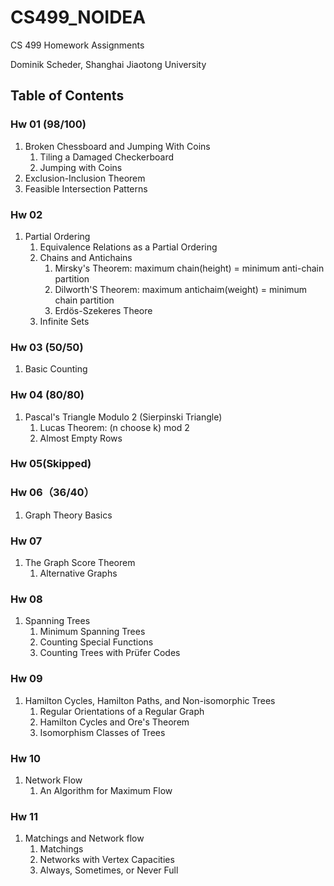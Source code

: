 # CS499_NOIDEA
CS 499 Homework Assignments

Dominik Scheder, Shanghai Jiaotong University

## Table of Contents

### Hw 01 (98/100)

1. Broken Chessboard and Jumping With Coins
   1. Tiling a Damaged Checkerboard
   2. Jumping with Coins
2. Exclusion-Inclusion Theorem
3. Feasible Intersection Patterns

### Hw 02

1. Partial Ordering
   1. Equivalence Relations as a Partial Ordering
   2. Chains and Antichains
      1. Mirsky's Theorem: maximum chain(height) = minimum anti-chain partition
      2. Dilworth'S Theorem: maximum antichaim(weight) = minimum chain partition
      4. Erdös-Szekeres Theore
   3. Infinite Sets

### Hw 03 (50/50)

1. Basic Counting

### Hw 04 (80/80)

1. Pascal's Triangle Modulo 2 (Sierpinski Triangle)
   1. Lucas Theorem: (n choose k) mod 2
   2. Almost Empty Rows

### Hw 05(Skipped)

### Hw 06（36/40）

1. Graph Theory Basics

### Hw 07

1. The Graph Score Theorem
   1. Alternative Graphs

### Hw 08

1. Spanning Trees
   1. Minimum Spanning Trees
   2. Counting Special Functions
   3. Counting Trees with Prüfer Codes

### Hw 09

1. Hamilton Cycles, Hamilton Paths, and Non-isomorphic Trees
   1. Regular Orientations of a Regular Graph
   2. Hamilton Cycles and Ore's Theorem
   3. Isomorphism Classes of Trees

### Hw 10

1. Network Flow
   1. An Algorithm for Maximum Flow

### Hw 11
1. Matchings and Network flow
   1. Matchings
   2. Networks with Vertex Capacities
   3. Always, Sometimes, or Never Full

